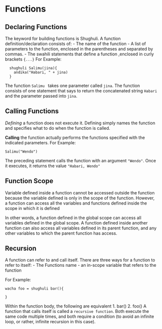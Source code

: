 # Functions
## Declaring Functions
The keyword for building functions is Shughuli.
A function definition/declaration consists of:
	- The name of the function
	- A list of parameters to the function, enclosed in the parentheses and separated by commas.
	- The swahili statements that define a function ,enclosed in curly brackets `{...}`
For Example: 

```
  shughuli Salimu(jina){
    andika("Habari, " + jina)
  }
```

The function `Salimu ` takes one parameter called `jina`. The function consists of one statement that says to return the concatenated string `Habari` and the parameter passed into `jina`.

## Calling Functions
*Defining* a function does not execute it. Defining simply names the function and specifies what to do when the function is called. 

**Calling** the function actually performs the functions specified with the indicated parameters. For Example:
```
Salimu("Wendo")
```
The preceding statement calls the function with an argument `"Wendo"`. Once it executes, it returns the value `"Habari, Wendo"`

## Function Scope
Variable defined inside a function cannot be accessed outside the function because the variable defined is only in the scope of the function. However, a function can access all the variables and functions defined inside the scope in which it is defined

In other words, a function defined in the global scope can access all variables defined in the global scope. A function defined inside another function can also access all variables defined in its parent function, and any other variables to which the parent function has access.

## Recursion
A function can refer to and call itself. There are three ways for a function to refer to itself:
	- The Functions name
	- an in-scope variable that refers to the function

For Example: 
```
wacha foo = shughuli bar(){

}
```
Within the function body, the following are equivalent
	1. bar()
	2. foo()
A function that calls itself is called a `recursive function`. Both execute the same code multiple times, and both require a condition (to avoid an infinite loop, or rather, infinite recursion in this case).